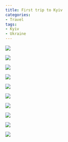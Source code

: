 ```yaml
---
title: First trip to Kyiv
categories:
- Travel
tags:
- Kyiv
- Ukraine
---
```




  
   ![](/assets/posts/2014/aroma-cappucino.jpg)
  

  
   ![](/assets/posts/2014/aroma.jpg)
  

  
   ![](/assets/posts/2014/eurasia-business-center.jpg)
  

  
   ![](/assets/posts/2014/hilton-kyiv.jpg)
  

  
   ![](/assets/posts/2014/office.jpg)
  

  
   ![](/assets/posts/2014/SPS-lobby.jpg)
  

  
   ![](/assets/posts/2014/SPS-nameplate.jpg)
  

  
   ![](/assets/posts/2014/street-in-front-of-office.jpg)
  

  
   ![](/assets/posts/2014/ua-phone.jpg)
  

  
   ![](/assets/posts/2014/view-downtown.jpg)
  


